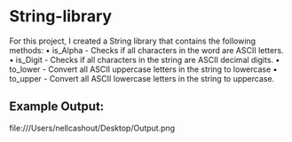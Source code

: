 # String-library

For this project, I created a String library that contains the following methods:
• is_Alpha - Checks if all characters in the word are ASCII letters.
• is_Digit - Checks if all characters in the string are ASCII decimal digits.
• to_lower - Convert all ASCII uppercase letters in the string to lowercase
• to_upper - Convert all ASCII lowercase letters in the string to uppercase.

## Example Output:

file:///Users/nellcashout/Desktop/Output.png
